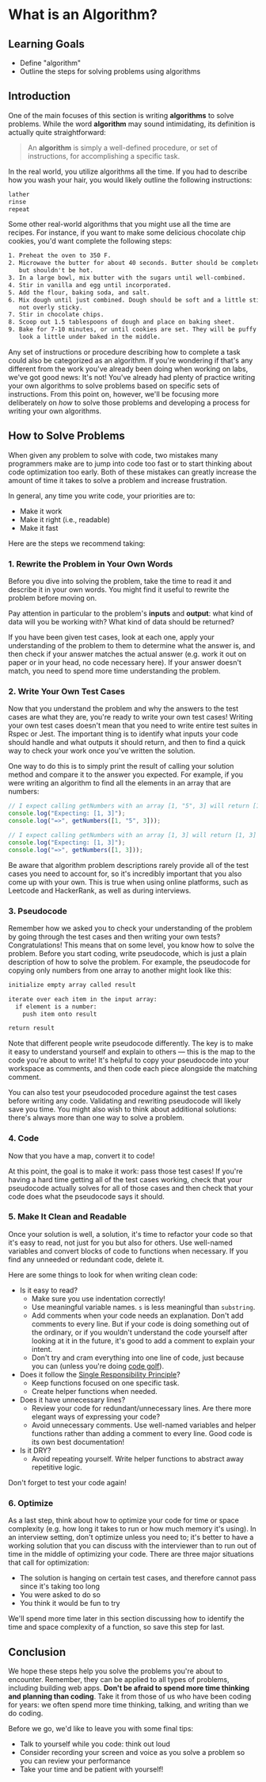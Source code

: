 # What is an Algorithm?

## Learning Goals

- Define "algorithm"
- Outline the steps for solving problems using algorithms

## Introduction

One of the main focuses of this section is writing **algorithms** to solve
problems. While the word **algorithm** may sound intimidating, its definition
is actually quite straightforward:

> An **algorithm** is simply a well-defined procedure, or set of instructions,
> for accomplishing a specific task.

In the real world, you utilize algorithms all the time. If you had to describe
how you wash your hair, you would likely outline the following instructions:

```txt
lather
rinse
repeat
```

Some other real-world algorithms that you might use all the time are recipes.
For instance, if you want to make some delicious chocolate chip cookies, you'd
want complete the following steps:

```txt
1. Preheat the oven to 350 F.
2. Microwave the butter for about 40 seconds. Butter should be completely melted
   but shouldn't be hot.
3. In a large bowl, mix butter with the sugars until well-combined.
4. Stir in vanilla and egg until incorporated.
5. Add the flour, baking soda, and salt.
6. Mix dough until just combined. Dough should be soft and a little sticky but
   not overly sticky.
7. Stir in chocolate chips.
8. Scoop out 1.5 tablespoons of dough and place on baking sheet.
9. Bake for 7-10 minutes, or until cookies are set. They will be puffy and still
   look a little under baked in the middle.
```

Any set of instructions or procedure describing how to complete a task could
also be categorized as an algorithm. If you're wondering if that's any different
from the work you've already been doing when working on labs, we've got good
news: It's not! You've already had plenty of practice writing your own
algorithms to solve problems based on specific sets of instructions. From this
point on, however, we'll be focusing more deliberately on _how_ to solve those
problems and developing a process for writing your own algorithms.

## How to Solve Problems

When given any problem to solve with code, two mistakes many programmers make
are to jump into code too fast or to start thinking about code optimization too
early. Both of these mistakes can greatly increase the amount of time it takes
to solve a problem and increase frustration.

In general, any time you write code, your priorities are to:

- Make it work
- Make it right (i.e., readable)
- Make it fast

Here are the steps we recommend taking:

### 1. Rewrite the Problem in Your Own Words

Before you dive into solving the problem, take the time to read it and describe
it in your own words. You might find it useful to rewrite the problem before
moving on.

Pay attention in particular to the problem's **inputs** and **output**: what kind
of data will you be working with? What kind of data should be returned?

If you have been given test cases, look at each one, apply your understanding of
the problem to them to determine what the answer is, and then check if your
answer matches the actual answer (e.g. work it out on paper or in your head, no
code necessary here). If your answer doesn't match, you need to spend more time
understanding the problem.
### 2. Write Your Own Test Cases

Now that you understand the problem and why the answers to the test cases are
what they are, you're ready to write your own test cases! Writing your own test
cases doesn't mean that you need to write entire test suites in Rspec or Jest.
The important thing is to identify what inputs your code should handle and what
outputs it should return, and then to find a quick way to check your work once
you've written the solution.

One way to do this is to simply print the result of calling your solution method
and compare it to the answer you expected. For example, if you were writing an
algorithm to find all the elements in an array that are numbers:

```js
// I expect calling getNumbers with an array [1, "5", 3] will return [1, 3]
console.log("Expecting: [1, 3]");
console.log("=>", getNumbers([1, "5", 3]));

// I expect calling getNumbers with an array [1, 3] will return [1, 3]
console.log("Expecting: [1, 3]");
console.log("=>", getNumbers([1, 3]));
```

Be aware that algorithm problem descriptions rarely provide all of the test
cases you need to account for, so it's incredibly important that you also come
up with your own. This is true when using online platforms, such as Leetcode and
HackerRank, as well as during interviews.

### 3. Pseudocode

Remember how we asked you to check your understanding of the problem by going
through the test cases and then writing your own tests? Congratulations! This
means that on some level, you know how to solve the problem. Before you start
coding, write pseudocode, which is just a plain description of how to solve the
problem. For example, the pseudocode for copying only numbers from one array to
another might look like this:

```txt
initialize empty array called result

iterate over each item in the input array:
  if element is a number:
    push item onto result

return result
```

Note that different people write pseudocode differently. The key is to make it
easy to understand yourself and explain to others — this is the map to the code
you're about to write! It's helpful to copy your pseudocode into your workspace
as comments, and then code each piece alongside the matching comment.

You can also test your pseudocoded procedure against the test cases before
writing any code. Validating and rewriting pseudocode will likely save you time.
You might also wish to think about additional solutions: there's always more
than one way to solve a problem.

### 4. Code

Now that you have a map, convert it to code!

At this point, the goal is to make it work: pass those test cases! If you're
having a hard time getting all of the test cases working, check that your
pseudocode actually solves for all of those cases and then check that your code
does what the pseudocode says it should.

### 5. Make It Clean and Readable

Once your solution is well, a solution, it's time to refactor your code so that
it's easy to read, not just for you but also for others. Use well-named
variables and convert blocks of code to functions when necessary. If you find
any unneeded or redundant code, delete it.

Here are some things to look for when writing clean code:

- Is it easy to read?
  - Make sure you use indentation correctly!
  - Use meaningful variable names. `s` is less meaningful than `substring`.
  - Add comments when your code needs an explanation. Don't add comments to
    every line. But if your code is doing something out of the ordinary, or if
    you wouldn't understand the code yourself after looking at it in the future,
    it's good to add a comment to explain your intent.
  - Don't try and cram everything into one line of code, just because you can
    (unless you're doing [code golf][]).
- Does it follow the [Single Responsibility Principle][single responsibility]?
  - Keep functions focused on one specific task.
  - Create helper functions when needed.
- Does it have unnecessary lines?
  - Review your code for redundant/unnecessary lines. Are there more elegant
    ways of expressing your code?
  - Avoid unnecessary comments. Use well-named variables and helper functions
    rather than adding a comment to every line. Good code is its own best
    documentation!
- Is it DRY?
  - Avoid repeating yourself. Write helper functions to abstract away repetitive
    logic.

[code golf]: https://en.wikipedia.org/wiki/Code_golf
[single responsibility]: https://en.wikipedia.org/wiki/Single-responsibility_principle

Don't forget to test your code again!

### 6. Optimize

As a last step, think about how to optimize your code for time or space
complexity (e.g. how long it takes to run or how much memory it's using). In an
interview setting, don't optimize unless you need to; it's better to have a
working solution that you can discuss with the interviewer than to run out of
time in the middle of optimizing your code. There are three major situations
that call for optimization:

- The solution is hanging on certain test cases, and therefore cannot pass since
  it's taking too long
- You were asked to do so
- You think it would be fun to try

We'll spend more time later in this section discussing how to identify the time
and space complexity of a function, so save this step for last.

## Conclusion

We hope these steps help you solve the problems you're about to encounter.
Remember, they can be applied to all types of problems, including building web
apps. **Don't be afraid to spend more time thinking and planning than coding**.
Take it from those of us who have been coding for years: we often spend more
time thinking, talking, and writing than we do coding.

Before we go, we'd like to leave you with some final tips:

- Talk to yourself while you code: think out loud
- Consider recording your screen and voice as you solve a problem so you can
  review your performance
- Take your time and be patient with yourself!
